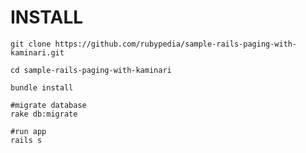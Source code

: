 # INSTALL

	git clone https://github.com/rubypedia/sample-rails-paging-with-kaminari.git

	cd sample-rails-paging-with-kaminari

	bundle install

	#migrate database
	rake db:migrate

	#run app
	rails s